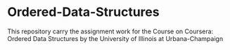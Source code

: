# Ordered-Data-Structures
This repository carry the assignment work for the Course on Coursera: Ordered Data Structures by the University of Illinois at Urbana-Champaign
